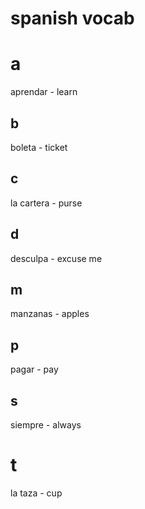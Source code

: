 # spanish vocab

# a

aprendar - learn

## b

boleta - ticket

## c

la cartera - purse

## d

desculpa - excuse me

## m

manzanas - apples

## p

pagar - pay

## s

siempre - always

# t

la taza - cup